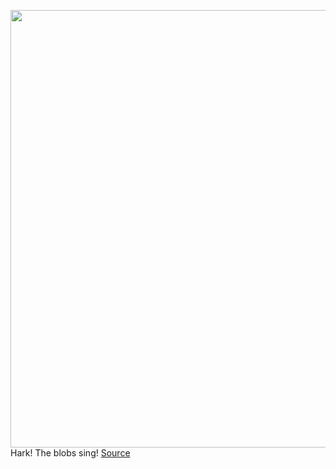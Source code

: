 <img src='https://cdn.vox-cdn.com/uploads/chorus_image/image/50858597/tldr-logo.1473954443.png' width='700px' /><br/>
Hark! The blobs sing!
<a href='https://www.theverge.com/tldr/2020/12/15/22176785/google-blob-opera-machine-learning-singing-christmas-carols'> Source <a/>